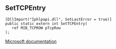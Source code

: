 ## SetTCPEntry

```
[DllImport("Iphlpapi.dll", SetLastError = true)]
public static extern int SetTCPEntry(
   ref MIB_TCPROW pTcpRow
);
```

[Microsoft documentation](https://docs.microsoft.com/en-us/windows/win32/api/iphlpapi/nf-iphlpapi-settcpentry)
